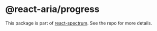 # @react-aria/progress

This package is part of [react-spectrum](https://github.com/watheia/spectrum). See the repo for more details.
